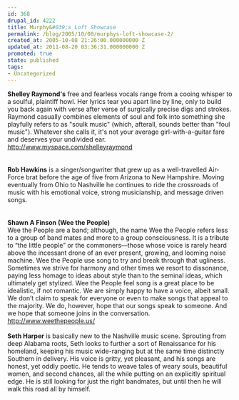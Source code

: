 ```yaml
---
id: 368
drupal_id: 4222
title: Murphy&#039;s Loft Showcase
permalink: /blog/2005/10/08/murphys-loft-showcase-2/
created_at: 2005-10-08 21:26:00.000000000 Z
updated_at: 2011-08-20 03:36:31.000000000 Z
promoted: true
state: published
tags:
- Uncategorized
---
```

<b>Shelley Raymond's</b> free and fearless vocals range from a cooing whisper to a soulful, plaintiff howl. Her lyrics tear you apart line by line, only to build you back again with verse after verse of surgically precise digs and strokes. Raymond casually combines elements of soul and folk into something she playfully refers to as "soulk music" (which, afterall, sounds better than "foul music"). Whatever she calls it, it's not your average girl-with-a-guitar fare and deserves your undivided ear.<br /><a href="http://www.myspace.com/shelleyraymond">http://www.myspace.com/shelleyraymond</a><br /><br /><br /><b>Rob Hawkins</b> is a singer/songwriter that grew up as a well-travelled Air-Force brat before the age of five from Arizona to New Hampshire. Moving eventually from Ohio to Nashville he continues to ride the crossroads of music with his emotional voice, strong musicianship, and message driven songs.<br /><br /><br /><b>Shawn A Finson (Wee the People)</b><br />Wee the People are a band; although, the name Wee the People refers less to a group of band mates and more to a group consciousness.  It is a tribute to “the little people” or the commoners—those whose voice is rarely heard above the incessant drone of an ever present, growing, and looming noise machine.  Wee the People use song to try and break through that ugliness.  Sometimes we strive for harmony and other times we resort to dissonance, paying less homage to ideas about style than to the seminal ideas, which ultimately get stylized.  Wee the People feel song is a great place to be idealistic, if not romantic.  We are simply happy to have a voice, albeit small.  We don’t claim to speak for everyone or even to make songs that appeal to the majority.  We do, however, hope that our songs speak to someone.  And we hope that someone joins in the conversation.<br /><a href="http://www.weethepeople.us/">http://www.weethepeople.us/</a><br /><br /><b>Seth Harper</b> is basically new to the Nashville music scene. Sprouting from deep Alabama roots, Seth looks to further a sort of Renaissance for his homeland, keeping his music wide-ranging but at the same time distinctly Southern in delivery. His voice is gritty, yet pleasant, and his songs are honest, yet oddly poetic. He tends to weave tales of weary souls, beautiful women, and second chances, all the while putting on an explicitly spiritual edge. He is still looking for just the right bandmates, but until then he will walk this road all by himself.
